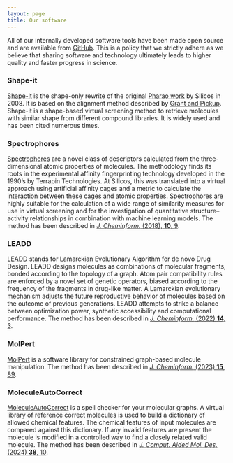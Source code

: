```yaml
---
layout: page
title: Our software
---
```


All of our internally developed software tools have been made open source and are available from <a href="https://github.com/silicos-it/" target="_blank">GitHub</a>. This is a policy that we strictly adhere as we believe that sharing software and technology ultimately leads to higher quality and faster progress in science.


### Shape-it

<a href="https://github.com/silicos-it/shape-it" target="_blank">Shape-it</a> is the shape-only rewrite of the original <a href="/assets/papers/hdw-pharao-paper.pdf" download target="_blank">Pharao work</a> by Silicos in 2008. It is based on the alignment method described by <a href="https://pubs.acs.org/doi/pdf/10.1021/j100011a016" target="_blank">Grant and Pickup</a>. Shape-it is a shape-based virtual screening method to retrieve molecules with similar shape from different compound libraries. It is widely used and has been cited numerous times.


### Spectrophores

<a href="https://github.com/silicos-it/spectrophore" target="_blank">Spectrophores</a> are a novel class of descriptors calculated from the three-dimensional atomic properties of molecules. The methodology finds its roots in the experimental affinity fingerprinting technology developed in the 1990’s by Terrapin Technologies. At Silicos, this was translated into a virtual approach using artificial affinity cages and a metric to calculate the interaction between these cages and atomic properties. Spectrophores are highly suitable for the calculation of a wide range of similarity measures for use in virtual screening and for the investigation of quantitative structure–activity relationships in combination with machine learning models. The method has been described in <a href="/assets/papers/hdw-spectrophore-paper.pdf" download target="_blank"><i>J. Cheminform.</i> (2018), <b>10</b>, 9</a>.


### LEADD

<a href="https://github.com/UAMCAntwerpen/LEADD" target="_blank">LEADD</a> stands for Lamarckian Evolutionary Algorithm for de novo Drug Design. LEADD designs molecules as combinations of molecular fragments, bonded according to the topology of a graph. Atom pair compatibility rules are enforced by a novel set of genetic operators, biased according to the frequency of the fragments in drug-like matter. A Lamarckian evolutionary mechanism adjusts the future reproductive behavior of molecules based on the outcome of previous generations. LEADD attempts to strike a balance between optimization power, synthetic accessibility and computational performance. The method has been described in <a href="/assets/papers/ak-leadd-paper.pdf" download target="_blank"><i>J. Cheminform.</i> (2022) <b>14</b>, 3</a>.


### MolPert

<a href="https://github.com/UAMCAntwerpen/Molpert" target="_blank">MolPert</a> is a software library for constrained graph-based molecule manipulation. The method has been described in <a href="/assets/papers/ak-molpert-paper.pdf" download target="_blank"><i>J. Cheminform.</i> (2023) <b>15</b>, 89</a>.


### MoleculeAutoCorrect

<a href="https://github.com/UAMCAntwerpen/MoleculeAutoCorrect" target="_blank">MoleculeAutoCorrect</a> is a spell checker for your molecular graphs. A virtual library of reference correct molecules is used to build a dictionary of allowed chemical features. The chemical features of input molecules are compared against this dictionary. If any invalid features are present the molecule is modified in a controlled way to find a closely related valid molecule. The method has been described in <a href="/assets/papers/autocorrect-paper.pdf" download target="_blank"><i>J. Comput. Aided Mol. Des.</i> (2024) <b>38</b>, 10</a>.
